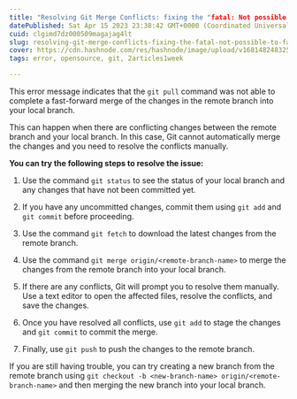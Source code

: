 ```yaml
---
title: "Resolving Git Merge Conflicts: fixing the "fatal: Not possible to fast-forward, aborting" Error"
datePublished: Sat Apr 15 2023 23:38:42 GMT+0000 (Coordinated Universal Time)
cuid: clgimd7dz000509magajag4lt
slug: resolving-git-merge-conflicts-fixing-the-fatal-not-possible-to-fast-forward-aborting-error
cover: https://cdn.hashnode.com/res/hashnode/image/upload/v1681482483253/3ed20915-ee47-4272-afa6-4cac23a74515.png
tags: error, opensource, git, 2articles1week

---
```


This error message indicates that the `git pull` command was not able to complete a fast-forward merge of the changes in the remote branch into your local branch.

This can happen when there are conflicting changes between the remote branch and your local branch. In this case, Git cannot automatically merge the changes and you need to resolve the conflicts manually.

**You can try the following steps to resolve the issue:**

1. Use the command `git status` to see the status of your local branch and any changes that have not been committed yet.
    
2. If you have any uncommitted changes, commit them using `git add` and `git commit` before proceeding.
    
3. Use the command `git fetch` to download the latest changes from the remote branch.
    
4. Use the command `git merge origin/<remote-branch-name>` to merge the changes from the remote branch into your local branch.
    
5. If there are any conflicts, Git will prompt you to resolve them manually. Use a text editor to open the affected files, resolve the conflicts, and save the changes.
    
6. Once you have resolved all conflicts, use `git add` to stage the changes and `git commit` to commit the merge.
    
7. Finally, use `git push` to push the changes to the remote branch.
    

If you are still having trouble, you can try creating a new branch from the remote branch using `git checkout -b <new-branch-name> origin/<remote-branch-name>` and then merging the new branch into your local branch.